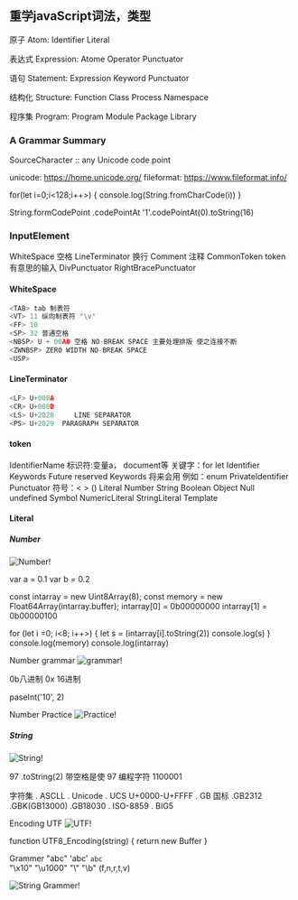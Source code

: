 ## 重学javaScript词法，类型

原子
Atom:
Identifier
Literal

表达式
Expression:
Atome
Operator
Punctuator

语句
Statement:
Expression
Keyword
Punctuator

结构化
Structure:
Function
Class
Process
Namespace

程序集
Program:
Program
Module
Package
Library

###  A Grammar Summary
SourceCharacter ::
any Unicode code point

unicode: https://home.unicode.org/
fileformat: https://www.fileformat.info/

for(let i=0;i<128;i++>) {
    console.log(String.fromCharCode(i))
}

String.formCodePoint
.codePointAt
'1'.codePointAt(0).toString(16)        

### InputElement
WhiteSpace 空格
LineTerminator 换行
Comment 注释
CommonToken token 有意思的输入
DivPunctuator
RightBracePunctuator

#### WhiteSpace 
``` js
<TAB> tab 制表符
<VT> 11 纵向制表符 "\v"
<FF> 10 
<SP> 32 普通空格
<NBSP> U + 00A0 空格 NO-BREAK SPACE 主要处理排版 使之连接不断
<ZWNBSP> ZERO WIDTH NO-BREAK SPACE
<USP>
``` 

#### LineTerminator 
``` js
<LF> U+000A
<CR> U+000D
<LS> U+2028     LINE SEPARATOR
<PS> U+2029  PARAGRAPH SEPARATOR
``` 
#### token
IdentifierName 标识符:变量a， document等 关键字：for let
    Identifier
    Keywords
    Future reserved Keywords 将来会用 例如：enum
PrivateIdentifier
Punctuator 符号：< > ()
Literal Number String Boolean Object Null undefined Symbol
    NumericLiteral
    StringLiteral
Template


#### Literal

##### Number
![Number!](/dulinyu-blog/learn/Dingtalk_20220721152401.png "Number")

var a = 0.1
var b = 0.2

const intarray = new Uint8Array(8);
const memory = new Float64Array(intarray.buffer);
intarray[0] = 0b00000000
intarray[1] = 0b00000100 



for (let i =0; i<8; i++>) {
    let s = (intarray[i].toString(2))
    console.log(s)
}
console.log(memory)
console.log(intarray)


<!-- const memory = new Int8Array(8);
typedArray1[0] = 32; -->
<!-- 
const typedArray2 = new Int8Array(typedArray1);
typedArray2[1] = 42; -->
Number grammar
![grammar!](/dulinyu-blog/learn/Dingtalk_20220721163252.png "grammar")

0b八进制
0x 16进制

paseInt('10', 2)


Number Practice
![Practice!](/dulinyu-blog/learn/Dingtalk_20220721163941.png "Practice")


##### String

![String!](/dulinyu-blog/learn/Dingtalk_20220721164351.png "String")

97 .toString(2) 带空格是使 97 编程字符
1100001

字符集
. ASCLL
. Unicode
. UCS U+0000-U+FFFF
. GB 国标
    .GB2312
    .GBK(GB13000)
    .GB18030
. ISO-8859
. BIG5


Encoding
UTF
![UTF!](/dulinyu-blog/learn/Dingtalk_20220721164933.png "UTF")


function UTF8_Encoding(string) {
    return new Buffer
}


Grammer
"abc"
'abc'
`abc`
\
"\x10"
"\u1000"
"\\"
"\b" (f,n,r,t,v)

![String Grammer!](/dulinyu-blog/learn/Dingtalk_20220721165932.png "String Grammer")

 <Gitalk />